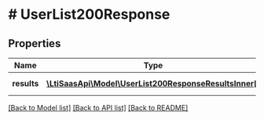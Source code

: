 # # UserList200Response

## Properties

Name | Type | Description | Notes
------------ | ------------- | ------------- | -------------
**results** | [**\LtiSaasApi\Model\UserList200ResponseResultsInner[]**](UserList200ResponseResultsInner.md) | The list of users | [optional]

[[Back to Model list]](../../README.md#models) [[Back to API list]](../../README.md#endpoints) [[Back to README]](../../README.md)
